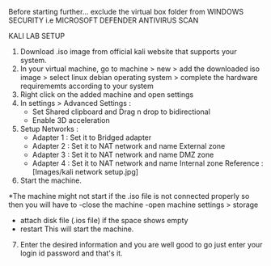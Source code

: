 Before starting further... exclude the virtual box folder from WINDOWS SECURITY i.e MICROSOFT DEFENDER ANTIVIRUS SCAN 

KALI LAB SETUP
1. Download .iso image from official kali website that supports your system.
2. In your virtual machine, go to machine > new > add the downloaded iso image > select linux debian operating system > complete the hardware requirememts according to your system
3. Right click on the added machine and open settings
4. In settings > Advanced Settings :
   - Set Shared clipboard and Drag n drop to bidirectional
   - Enable 3D acceleration
5. Setup Networks :
   - Adapter 1 : Set it to Bridged adapter
   - Adapter 2 : Set it to NAT network and name External zone
   - Adapter 3 : Set it to NAT network and name DMZ zone
   - Adapter 4 : Set it to NAT network and name Internal zone
     Reference : [Images/kali network setup.jpg]
6. Start the machine.

*The machine might not start if the .iso file is not connected properly so then you will have to
  -close the machine
  -open machine settings > storage 
  - attach disk file (.ios file) if the space shows empty
  - restart
This will start the machine.

7. Enter the desired information and you are well good to go just enter your login id password and that's it.

   
